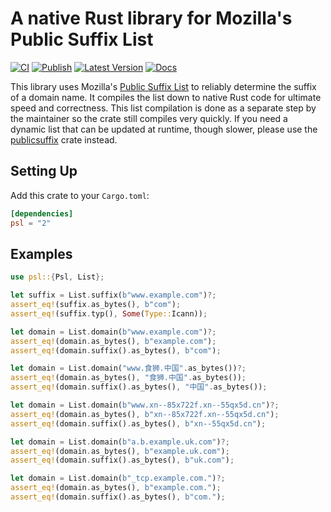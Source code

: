 # A native Rust library for Mozilla's Public Suffix List

[![CI](https://github.com/addr-rs/psl/actions/workflows/ci.yml/badge.svg)](https://github.com/addr-rs/psl/actions/workflows/ci.yml) [![Publish](https://github.com/addr-rs/psl/actions/workflows/update.yaml/badge.svg)](https://github.com/addr-rs/psl/actions/workflows/update.yaml) [![Latest Version](https://img.shields.io/crates/v/psl.svg)](https://crates.io/crates/psl) [![Docs](https://docs.rs/psl/badge.svg)](https://docs.rs/psl)

This library uses Mozilla's [Public Suffix List](https://publicsuffix.org) to reliably determine the suffix of a domain name. It compiles the list down to native Rust code for ultimate speed and correctness. This list compilation is done as a separate step by the maintainer so the crate still compiles very quickly. If you need a dynamic list that can be updated at runtime, though slower, please use the [publicsuffix](https://crates.io/crates/publicsuffix) crate instead.

## Setting Up

Add this crate to your `Cargo.toml`:

```toml
[dependencies]
psl = "2"
```

## Examples

```rust
use psl::{Psl, List};

let suffix = List.suffix(b"www.example.com")?;
assert_eq!(suffix.as_bytes(), b"com");
assert_eq!(suffix.typ(), Some(Type::Icann));

let domain = List.domain(b"www.example.com")?;
assert_eq!(domain.as_bytes(), b"example.com");
assert_eq!(domain.suffix().as_bytes(), b"com");

let domain = List.domain("www.食狮.中国".as_bytes())?;
assert_eq!(domain.as_bytes(), "食狮.中国".as_bytes());
assert_eq!(domain.suffix().as_bytes(), "中国".as_bytes());

let domain = List.domain(b"www.xn--85x722f.xn--55qx5d.cn")?;
assert_eq!(domain.as_bytes(), b"xn--85x722f.xn--55qx5d.cn");
assert_eq!(domain.suffix().as_bytes(), b"xn--55qx5d.cn");

let domain = List.domain(b"a.b.example.uk.com")?;
assert_eq!(domain.as_bytes(), b"example.uk.com");
assert_eq!(domain.suffix().as_bytes(), b"uk.com");

let domain = List.domain(b"_tcp.example.com.")?;
assert_eq!(domain.as_bytes(), b"example.com.");
assert_eq!(domain.suffix().as_bytes(), b"com.");
```
